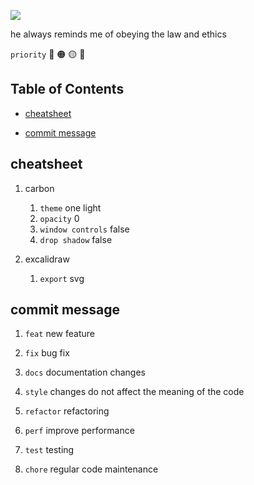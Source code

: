 ![](assets/favicon.ico)

he always reminds me of obeying the law and ethics

`priority` 🔴 🟠 🟡 🔵

## Table of Contents

- [cheatsheet](#cheatsheet)

- [commit message](#commit-message)

## cheatsheet

1. carbon

   1. `theme` one light
   1. `opacity` 0
   1. `window controls` false
   1. `drop shadow` false

1. excalidraw

   1. `export` svg

## commit message

1. `feat` new feature

1. `fix` bug fix

1. `docs` documentation changes

1. `style` changes do not affect the meaning of the code

1. `refactor` refactoring

1. `perf` improve performance

1. `test` testing

1. `chore` regular code maintenance
